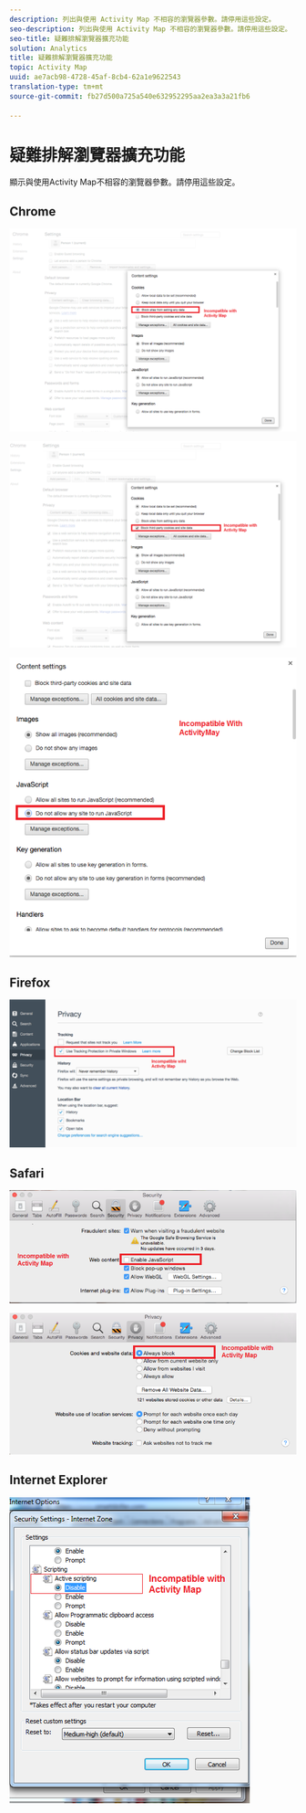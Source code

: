 ```yaml
---
description: 列出與使用 Activity Map 不相容的瀏覽器參數。請停用這些設定。
seo-description: 列出與使用 Activity Map 不相容的瀏覽器參數。請停用這些設定。
seo-title: 疑難排解瀏覽器擴充功能
solution: Analytics
title: 疑難排解瀏覽器擴充功能
topic: Activity Map
uuid: ae7acb98-4728-45af-8cb4-62a1e9622543
translation-type: tm+mt
source-git-commit: fb27d500a725a540e632952295aa2ea3a3a21fb6

---
```



# 疑難排解瀏覽器擴充功能

顯示與使用Activity Map不相容的瀏覽器參數。請停用這些設定。

## Chrome

![](assets/Chrome1.png)

![](assets/Chrome2.png)

![](assets/Chrome3.png)

## Firefox

![](assets/Firefox.png)

## Safari

![](assets/Safari1.png)

![](assets/Safari2.png)

## Internet Explorer

![](assets/IE1.png)
